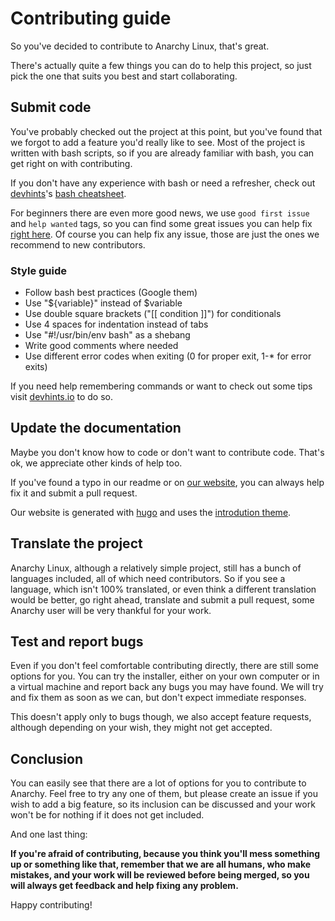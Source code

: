 # Contributing guide

So you've decided to contribute to Anarchy Linux, that's great.

There's actually quite a few things you can do to help this project,
so just pick the one that suits you best and start collaborating.

## Submit code

You've probably checked out the project at this point,
but you've found that we forgot to add a feature you'd really like to see.
Most of the project is written with bash scripts,
so if you are already familiar with bash,
you can get right on with contributing.

If you don't have any experience with bash or need a refresher,
check out [devhints](https://devhints.io/)'s [bash cheatsheet](https://devhints.io/bash).

For beginners there are even more good news,
we use `good first issue` and `help wanted` tags,
so you can find some great issues you can help fix [right here](https://github.com/AnarchyLinux/installer/contribute).
Of course you can help fix any issue, those are just the ones we recommend to new contributors.

### Style guide

* Follow bash best practices (Google them)
* Use "${variable}" instead of $variable
* Use double square brackets ("[[ condition ]]") for conditionals
* Use 4 spaces for indentation instead of tabs
* Use "#!/usr/bin/env bash" as a shebang
* Write good comments where needed
* Use different error codes when exiting (0 for proper exit, 1-* for error exits)

If you need help remembering commands or want to check out some tips
visit [devhints.io](https://devhints.io/bash) to do so.

## Update the documentation

Maybe you don't know how to code or don't want to contribute code.
That's ok, we appreciate other kinds of help too.

If you've found a typo in our readme or on [our website](https://github.com/AnarchyLinux/installer/tree/website-source),
you can always help fix it and submit a pull request.

Our website is generated with [hugo](https://github.com/AnarchyLinux/installer/tree/website-source)
and uses the [introdution theme](https://github.com/victoriadrake/hugo-theme-introduction).

## Translate the project

Anarchy Linux, although a relatively simple project,
still has a bunch of languages included, all of which need contributors.
So if you see a language, which isn't 100% translated,
or even think a different translation would be better,
go right ahead, translate and submit a pull request,
some Anarchy user will be very thankful for your work.

## Test and report bugs

Even if you don't feel comfortable contributing directly,
there are still some options for you.
You can try the installer, either on your own computer
or in a virtual machine and report back any bugs you may have found.
We will try and fix them as soon as we can, but don't expect immediate responses.

This doesn't apply only to bugs though,
we also accept feature requests, although depending on your wish,
they might not get accepted.

## Conclusion

You can easily see that there are a lot of options for you to contribute to Anarchy.
Feel free to try any one of them, but please create an issue if you wish to add a big feature,
so its inclusion can be discussed and your work won't be for nothing if it does not get included.

And one last thing:

**If you're afraid of contributing, because you think you'll mess something up or something like that,
remember that we are all humans, who make mistakes, and your work will be reviewed before being merged,
so you will always get feedback and help fixing any problem.**

Happy contributing!